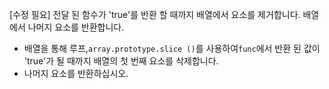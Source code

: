 [수정 필요]
전달 된 함수가 'true'를 반환 할 때까지 배열에서 요소를 제거합니다.
배열에서 나머지 요소를 반환합니다.

- 배열을 통해 루프,`array.prototype.slice ()`를 사용하여`func`에서 반환 된 값이 'true'가 될 때까지 배열의 첫 번째 요소를 삭제합니다.
- 나머지 요소를 반환하십시오.